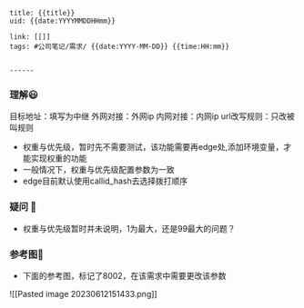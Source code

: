 ```
title: {{title}}
uid: {{date:YYYYMMDDHHmm}}

link: [[]]
tags: #公司笔记/需求/ {{date:YYYY-MM-DD}} {{time:HH:mm}} 


------
```


### 理解😃
目标地址：填写为中继
外网对接：外网ip
内网对接：内网ip
url改写规则：只改被叫规则
- 权重与优先级，暂时先不需要测试，该功能需要再edge处,添加环境变量，才能实现权重的功能
- 一般情况下，权重与优先级配置参数为一致
- edge目前默认使用callid_hash去选择拨打顺序

### 疑问 🤔
- 权重与优先级暂时并未说明，1为最大，还是99最大的问题？


### 参考图🧐
- 下面的参考图，标记了8002，在该需求中需要更改该参数

![[Pasted image 20230612151433.png]]